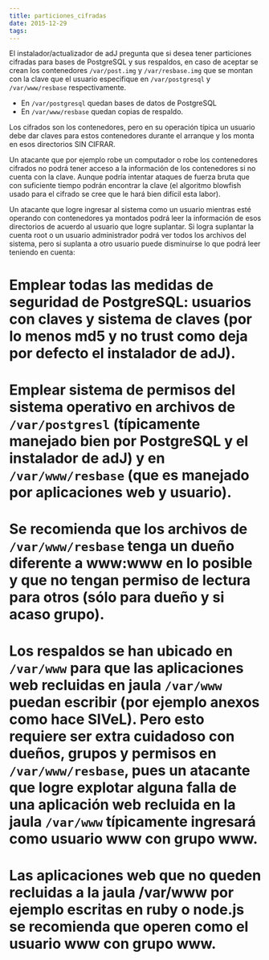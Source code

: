 ```yaml
---
title: particiones_cifradas
date: 2015-12-29
tags:
---
```

El instalador/actualizador de adJ pregunta que si desea tener particiones cifradas para bases de PostgreSQL y sus respaldos, en caso de aceptar se crean los contenedores ```/var/post.img``` y ```/var/resbase.img``` que se montan con la clave que el usuario especifique en ```/var/postgresql``` y ```/var/www/resbase``` respectivamente.

* En ```/var/postgresql``` quedan bases de datos de PostgreSQL
* En ```/var/www/resbase``` quedan copias de respaldo.

Los cifrados son los contenedores, pero en su operación típica un usuario debe dar claves para estos contenedores durante el arranque y los monta en esos directorios SIN CIFRAR.  

Un atacante que por ejemplo robe un computador o robe los contenedores cifrados no podrá tener acceso a la información de los contenedores si no cuenta con la clave.  Aunque podría intentar ataques de fuerza bruta que con suficiente tiempo podrán encontrar la clave (el algoritmo blowfish usado para el cifrado se cree que le hará bien difícil esta labor).

Un atacante que logre ingresar al sistema como un usuario mientras esté operando con contenedores ya montados podrá leer la información de esos directorios de acuerdo al usuario que logre suplantar.   Si logra suplantar la cuenta root o un usuario administrador podrá ver todos los archivos del sistema, pero si suplanta a otro usuario puede disminuirse lo que podrá leer teniendo en cuenta:

# Emplear todas las medidas de seguridad de PostgreSQL: usuarios con claves y sistema de claves (por lo menos md5 y no trust como deja por defecto el instalador de adJ).
# Emplear sistema de permisos del sistema operativo en archivos de ```/var/postgresl``` (típicamente manejado bien por PostgreSQL y el instalador de adJ) y en ```/var/www/resbase``` (que es manejado por aplicaciones web y usuario).  
# Se recomienda que los archivos de ```/var/www/resbase``` tenga un dueño diferente a www:www en lo posible y que no tengan permiso de lectura para otros (sólo para dueño y si acaso grupo).
# Los respaldos se han ubicado en ```/var/www``` para que las aplicaciones web recluidas en jaula ```/var/www``` puedan escribir (por ejemplo anexos como hace SIVeL). Pero esto requiere ser extra cuidadoso con dueños, grupos y permisos en ```/var/www/resbase```, pues un atacante que logre explotar alguna falla de una aplicación web recluida en la jaula ```/var/www``` típicamente ingresará como usuario www con grupo www.
# Las aplicaciones web que no queden recluidas a la jaula /var/www por ejemplo escritas en ruby o node.js se recomienda que operen como el usuario www con grupo www. 

